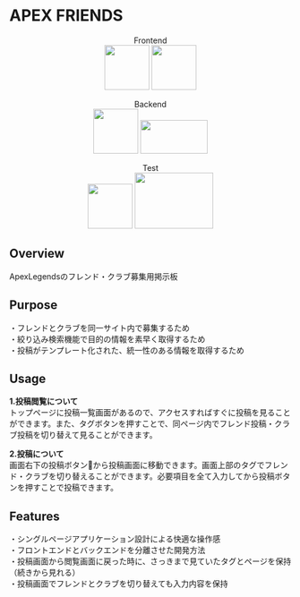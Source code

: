 # APEX FRIENDS

<div align="center">  
  
Frontend  
<img src="https://user-images.githubusercontent.com/66376047/109164124-6a3f7500-77bd-11eb-8630-066ff1fc8492.png" width="80px" height="80px">
<img src="https://user-images.githubusercontent.com/66376047/109164201-80e5cc00-77bd-11eb-9f55-860f2da26d02.png" width="80px" height="80px">  

Backend  
<img src="https://user-images.githubusercontent.com/66376047/109164234-88a57080-77bd-11eb-8420-21d86a953676.png" width="80px" height="80px">
<img src="https://user-images.githubusercontent.com/66376047/109164258-8f33e800-77bd-11eb-8a98-a0374355b250.png" width="120px" height="60px">  

Test  
<img src="https://user-images.githubusercontent.com/66376047/110118701-1ad0f880-7dfe-11eb-8d86-cc8dd02c4ca8.png" width="80px" height="80px">
<img src="https://user-images.githubusercontent.com/66376047/110118723-23293380-7dfe-11eb-8c8e-09d116f170eb.png" width="140px" height="100px">

</div>

## Overview
ApexLegendsのフレンド・クラブ募集用掲示板

## Purpose
・フレンドとクラブを同一サイト内で募集するため  
・絞り込み検索機能で目的の情報を素早く取得するため  
・投稿がテンプレート化された、統一性のある情報を取得するため

## Usage
**1.投稿閲覧について**  
トップページに投稿一覧画面があるので、アクセスすればすぐに投稿を見ることができます。また、タグボタンを押すことで、同ページ内でフレンド投稿・クラブ投稿を切り替えて見ることができます。  
  
**2.投稿について**  
画面右下の投稿ボタン:pencil:から投稿画面に移動できます。画面上部のタグでフレンド・クラブを切り替えることができます。必要項目を全て入力してから投稿ボタンを押すことで投稿できます。  

## Features
・シングルページアプリケーション設計による快適な操作感  
・フロントエンドとバックエンドを分離させた開発方法  
・投稿画面から閲覧画面に戻った時に、さっきまで見ていたタグとページを保持（続きから見れる）  
・投稿画面でフレンドとクラブを切り替えても入力内容を保持
